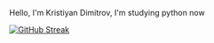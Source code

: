 
Hello, I'm Kristiyan Dimitrov, I'm studying python now

[![GitHub Streak](https://streak-stats.demolab.com?user=kristiyan-dev&theme=iceberg&border_radius=60&date_format=j%20M%5B%20Y%5D&hide_total_contributions=true&hide_longest_streak=true)](https://git.io/streak-stats)

<!--
**kristiyan-dev/kristiyan-dev** is a ✨ _special_ ✨ repository because its `README.md` (this file) appears on your GitHub profile.

Here are some ideas to get you started:

- 🔭 I’m currently working on ...
- 🌱 I’m currently learning ...
- 👯 I’m looking to collaborate on ...
- 🤔 I’m looking for help with ...
- 💬 Ask me about ...
- 📫 How to reach me: ...
- 😄 Pronouns: ...
- ⚡ Fun fact: ...
-->
